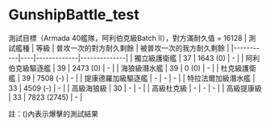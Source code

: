 # GunshipBattle_test

測試目標（Armada 40艦隊，阿利伯克級Batch II），對方滿耐久值 = 16128
| 測試艦種      | 等級 | 普攻一次的對方耐久剩餘 | 被普攻一次的我方耐久剩餘 |
|-----------|----|-------------|--------------|
| 獨立級護衛艦    | 37 | 1643 (0)    | -            |
| 阿利伯克級驅逐艦  | 39 | 2473 (0)    | -            |
| 海狼級潛水艦    | 39 | 0 (0)       | -            |
| 杜克級護衛艦    | 39 | 7508 (-)    | -            |
| 提康德羅加級驅逐艦 | -  | -           | -            |
| 特拉法爾加級潛水艦 | 33 | 4509 (-)    | -            |
| 高級海狼級     | 30 | -           | -            |
| 高級杜克級     | -  | -           | -            |
| 高級提康級     | 33 | 7823 (2745) | -            |

註：()內表示爆擊的測試結果
